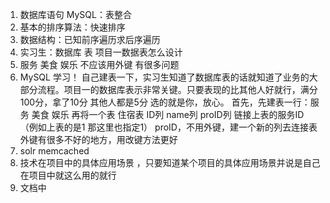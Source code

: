 1. 数据库语句 MySQL：表整合
2. 基本的排序算法：快速排序
3. 数据结构：已知前序遍历求后序遍历
4. 实习生：数据库 表  项目一数据表怎么设计
5. 服务 美食 娱乐  不应该用外键 有很多问题
6. MySQL 学习！ 自己建表一下，实习生知道了数据库表的话就知道了业务的大部分流程。项目一的数据库表示非常关键。只要表现的比其他人好就行，满分100分，拿了10分 其他人都是5分 选的就是你，放心。
首先，先建表一行：服务 美食 娱乐 
再将一个表 住宿表 ID列 name列 proID列 链接上表的服务ID（例如上表的是1 那这里也指定1）
proID，不用外键，建一个新的列去连接表
外键有很多不好的地方，用改键方法更好
7. solr  memcached
8. 技术在项目中的具体应用场景 ，只要知道某个项目的具体应用场景并说是自己在项目中就这么用的就行
9. 文档中